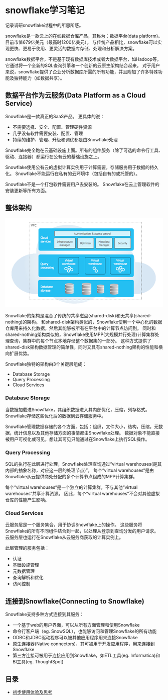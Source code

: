 # snowflake学习笔记
记录调研snowflake过程中的所思所感。 

snowflake是一款云上的在线数据仓库产品，其称为：数据平台(data platform)。 目前市值679亿美元（最高时1200亿美元）。
与传统产品相比，snowflake可以实现更快、更易于使用、更灵活的数据库存储、处理和分析解决方案。

snowflake数据平台，不是基于现有数据库技术或者大数据平台，如Hadoop等。 
它通过将一个全新的SQL查询引擎和一个创新的云原生架构结合起来。
对于用户来说，snowflake提供了企业分析数据库所需的所有功能，并且附加了许多特殊功能及独特能力（如数据共享）。

## 数据平台作为云服务(Data Platform as a Cloud Service)
Snowflake是一款真正的SaaS产品。 更具体的说：
* 不需要选择、安全、配置、管理硬件资源
* 几乎没有软件需要安装、配置、管理
* 持续的维护、管理、升级和调优都是由Snowflake处理

Snowflake完全跑在云基础设施上面。所有的组件服务（除了可选的命令行工具、驱动、连接器）都运行在公有云的基础设施之上。

Snowflake使用公有云的虚拟计算实例用于计算需要，存储服务用于数据的持久化。 Snowflake不能运行在私有的云环境中（包括自有的或托管的）。

Snowflake不是一个打包软件需要用户去安装的。 Snowflake在云上管理软件的安装更新等所有方面。

## 整体架构
![image](architecture-overview.png)

Snowflake的架构是混合了传统的共享磁盘(shared-disk)和无共享(shared-nothing)的架构。
和shared-disk架构类似的，Snowflake使用一个中心化的数据仓库用来持久化数据，然后其能够被所有在平台中的计算节点访问到。
同时和shared-nothing架构类似的，Snowflake使用MPP(大规模并行处理)计算集群处理查询，集群中的每个节点本地存储整个数据集的一部分。
这种方式提供了shared-disk架构数据管理的简单性，同时又具有shared-nothing架构的性能和横向扩展优势。 

Snowflake独特的架构由3个关键层组成：
* Database Storage
* Query Processing
* Cloud Services

### Database Storage
当数据加载进Snowflake，其组织数据进入其内部优化，压缩，列存格式。 Snowflake存储这些优化后的数据到云存储服务中。

Snowflake管理数据存储的各个方面，包括：组织，文件大小，结构，压缩，元数据，统计信息以及其他存储方面的事情都由Snowflake处理。
数据对象不能直接被用户可视化或可见，想让其可见只能通过在Snowflake上执行SQL操作。

### Query Processing
SQL的执行在此层进行处理，Snowflake处理查询通过“virtual warehouses(是其内部的抽象名称，对应这一层的处理节点)”，
每个“virtual warehouses“是由Snowflake从云提供商处分配的多个计算节点组成的MPP计算集群。

每个“virtual warehouses“是一个独立的计算集群，不与其他“virtual warehouses“共享计算资源。
因此，每个“virtual warehouses“不会对其他虚拟仓库的性能产生影响。

### Cloud Services
云服务层是一个服务集合，用于协调Snowflake上的操作。
这些服务将Snowflake的所有不同组件结合到一起，以处理从登录到查询分发的用户请求。
云服务层也运行在Snowflake从云服务商获取的计算实例上。

此层管理的服务包括：
* 认证
* 基础设施管理
* 元数据管理
* 查询解析和优化
* 访问控制

## 连接到Snowflake(Connecting to Snowflake)
Snowflake支持多种方式连接到其服务：
* 一个基于web的用户界面，可以从所有方面管理和使用Snowflake
* 命令行客户端（eg. SnowSQL），也能够访问和管理Snowflake的所有功能
* ODBC和JDBC驱动程序可以被其他应用程序用来连接Snowflake   
* 原生连接器(Native connectors)，其可被用于开发应用程序，用来连接到Snowflake
* 第三方连接可被用于连接应用到Snowflake，如ETL工具(eg. Informatica)和BI工具(eg. ThoughtSpot)

## 目录
* [初步使用体验及思考](初步使用体验及思考.md)

